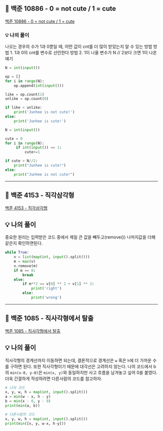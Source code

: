 ## 📍 백준 10886 - 0 = not cute / 1 = cute
<a href='https://www.acmicpc.net/problem/10886'>백준 10886 - 0 = not cute / 1 = cute</a>

### 💡 나의 풀이
나오는 경우의 수가 1과 0뿐일 때, 어떤 값이 cnt를 더 많이 받았는지 알 수 있는 방법
방법 1. 1과 0의 cnt를 변수로 선언한다
방법 2. 1이 나올 변수가 N // 2보다 크면 1이 나온얘기

```python
N = int(input())

op = []
for i in range(N):
    op.append(int(input()))

like = op.count(1)
unlike = op.count(0)

if like < unlike:
    print('Junhee is not cute!')
else:
    print('Junhee is cute!')

```

```python
N = int(input())

cute = 0
for i in range(N):
     if int(input()) == 1:
         cute+=1

if cute > N//2:
    print("Junhee is cute!")
else:
    print("Junhee is not cute!")
```

---
## 📍 백준 4153 - 직각삼각형
<a href='https://www.acmicpc.net/problem/4153'>백준 4153 - 직각삼각형</a>

## 💡 나의 풀이
중요한 원리는 입력받은 코드 중에서 제일 큰 값을 빼두고(remove()) 나머지값을 더해 같은지 확인하면된다. 


```python
while True:
    v = list(map(int, input().split()))
    m = max(v)
    v.remove(m)
    if m == 0:
        break
    else:
        if m**2 == v[0] ** 2 + v[1] ** 2:
            print('right')
        else:
            print('wrong')
```

---

## 📍 백준 1085 - 직사각형에서 탈출
<a href='https://www.acmicpc.net/problem/1085'>백준 1085 - 직사각형에서 탈출</a>

## 💡 나의 풀이
직사각형의 경계선까지 이동하면 되는데, 결론적으로 경계선은 `w` 혹은 `h`에 더 가까운 수를 구하면 된다. 또한 직사각형이기 때문에 대각선은 고려하지 않는다. 나의 코드에서 b의 `min(x-0, y-0)`은 `min(x, y)`와 동일하지만 사고 흐름을 남겨놓고 싶어 0을 붙였다. 더욱 간결하게 작성하려면 다른사람의 코드를 참고하자.

```python
# 나의 코드
x, y, w, h = map(int, input().split())
a = min(w - x, h - y)
b = min(x - 0, y - 0)
print(min(a, b))

# 다른사람의 코드
x, y, w, h = map(int, input().split())
print(min([x, y, w-x, h-y]))
```
